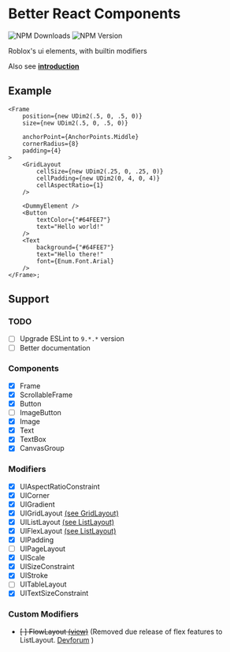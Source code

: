 # Better React Components

![NPM Downloads](https://img.shields.io/npm/dm/%40rbxts%2Fbetter-react-components?style=for-the-badge)
![NPM Version](https://img.shields.io/npm/v/%40rbxts%2Fbetter-react-components?style=for-the-badge)

Roblox's ui elements, with builtin modifiers

Also see **[introduction](docs/1_Introduction.md)**

## Example

```tsx
<Frame
	position={new UDim2(.5, 0, .5, 0)}
	size={new UDim2(.5, 0, .5, 0)}

	anchorPoint={AnchorPoints.Middle}
	cornerRadius={8}
	padding={4}
>
	<GridLayout
		cellSize={new UDim2(.25, 0, .25, 0)}
		cellPadding={new UDim2(0, 4, 0, 4)}
		cellAspectRatio={1}
	/>

	<DummyElement />
	<Button
		textColor={"#64FEE7"}
		text="Hello world!"
	/>
	<Text
		background={"#64FEE7"}
		text="Hello there!"
		font={Enum.Font.Arial}
	/>
</Frame>;
```

## Support

### TODO

- [ ] Upgrade ESLint to `9.*.*` version
- [ ] Better documentation

### Components

- [X] Frame
- [X] ScrollableFrame
- [X] Button
- [ ] ImageButton
- [X] Image
- [X] Text
- [X] TextBox
- [X] CanvasGroup

### Modifiers

- [X] UIAspectRatioConstraint
- [X] UICorner
- [X] UIGradient
- [X] UIGridLayout [(see GridLayout)](src/components/GridLayout.tsx)
- [X] UIListLayout [(see ListLayout)](src/components/ListLayout.tsx)
- [X] UIFlexLayout [(see ListLayout)](src/components/ListLayout.tsx)
- [X] UIPadding
- [ ] UIPageLayout
- [X] UIScale
- [X] UISizeConstraint
- [X] UIStroke
- [ ] UITableLayout
- [X] UITextSizeConstraint

### Custom Modifiers

- ~~[ ] FlowLayout [(view)](https://devforum.roblox.com/t/flow-flexbox-layout-for-lua/2614394)~~ (Removed due release of flex features to ListLayout. [Devforum](https://devforum.roblox.com/t/flex-features-for-uilistlayout-client-release/3096190) )
